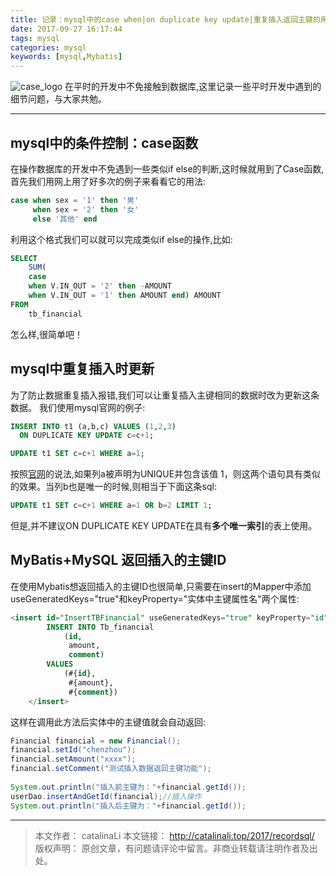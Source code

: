 ```yaml
---
title: 记录：mysql中的case when|on duplicate key update|重复插入返回主键的用法
date: 2017-09-27 16:17:44
tags: mysql
categories: mysql
keywords: [mysql,Mybatis]
---
```


![case_logo](http://ou3np1yz4.bkt.clouddn.com/case_logo.jpg)
在平时的开发中不免接触到数据库,这里记录一些平时开发中遇到的细节问题，与大家共勉。

---

<!--more-->
## mysql中的条件控制：case函数
在操作数据库的开发中不免遇到一些类似if else的判断,这时候就用到了Case函数,首先我们用网上用了好多次的例子来看看它的用法:
```sql
case when sex = '1' then '男'  
     when sex = '2' then '女'  
     else '其他' end
```
 利用这个格式我们可以就可以完成类似if else的操作,比如:
 
```sql
SELECT
    SUM(
    case 
    when V.IN_OUT = '2' then -AMOUNT
    when V.IN_OUT = '1' then AMOUNT end) AMOUNT
FROM
    tb_financial
```
怎么样,很简单吧！
## mysql中重复插入时更新
为了防止数据重复插入报错,我们可以让重复插入主键相同的数据时改为更新这条数据。
我们使用mysql官网的例子:
```sql
INSERT INTO t1 (a,b,c) VALUES (1,2,3)
  ON DUPLICATE KEY UPDATE c=c+1;

UPDATE t1 SET c=c+1 WHERE a=1;
```
按照[官网](https://dev.mysql.com/doc/refman/5.5/en/insert-on-duplicate.html)的说法,如果列a被声明为UNIQUE并包含该值 1，则这两个语句具有类似的效果。当列b也是唯一的时候,则相当于下面这条sql:
```sql
UPDATE t1 SET c=c+1 WHERE a=1 OR b=2 LIMIT 1;
```
但是,并不建议ON DUPLICATE KEY UPDATE在具有**多个唯一索引**的表上使用。
## MyBatis+MySQL 返回插入的主键ID
在使用Mybatis想返回插入的主键ID也很简单,只需要在insert的Mapper中添加useGeneratedKeys="true"和keyProperty="实体中主键属性名"两个属性:
```sql
<insert id="InsertTBFinancial" useGeneratedKeys="true" keyProperty="id">
		INSERT INTO Tb_financial
			(id,
			 amount,
			 comment)
		VALUES
			(#{id},
			 #{amount},
			 #{comment})
  	</insert>
```
这样在调用此方法后实体中的主键值就会自动返回:
```java
Financial financial = new Financial();  
financial.setId("chenzhou");  
financial.setAmount("xxxx");  
financial.setComment("测试插入数据返回主键功能");  
  
System.out.println("插入前主键为："+financial.getId());  
userDao.insertAndGetId(financial);//插入操作  
System.out.println("插入后主键为："+financial.getId());  
```
---
>本文作者： catalinaLi
本文链接： http://catalinali.top/2017/recordsql/
版权声明： 原创文章，有问题请评论中留言。非商业转载请注明作者及出处。
